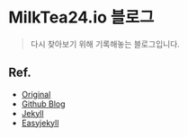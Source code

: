 # MilkTea24.io 블로그

> 다시 찾아보기 위해 기록해놓는 블로그입니다.

## Ref.
- [Original](https://github.com/sigmadream/gitblog-templates)
- [Github Blog](https://pages.github.com/)
- [Jekyll](https://jekyllrb.com/)
- [Easyjekyll](https://github.com/Halryang/jekyll-now)

